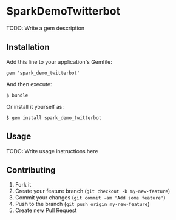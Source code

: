 # SparkDemoTwitterbot

TODO: Write a gem description

## Installation

Add this line to your application's Gemfile:

    gem 'spark_demo_twitterbot'

And then execute:

    $ bundle

Or install it yourself as:

    $ gem install spark_demo_twitterbot

## Usage

TODO: Write usage instructions here

## Contributing

1. Fork it
2. Create your feature branch (`git checkout -b my-new-feature`)
3. Commit your changes (`git commit -am 'Add some feature'`)
4. Push to the branch (`git push origin my-new-feature`)
5. Create new Pull Request

